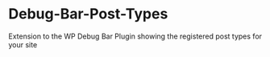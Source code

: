 Debug-Bar-Post-Types
====================

Extension to the WP Debug Bar Plugin showing the registered post types for your site

